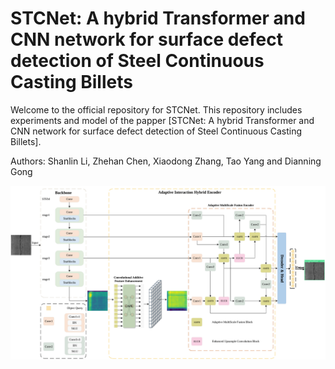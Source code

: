 # STCNet: A hybrid Transformer and CNN network for surface defect detection of Steel Continuous Casting Billets
Welcome to the official repository for STCNet. This repository includes experiments and model of the papper [STCNet: A hybrid Transformer and CNN network for surface defect detection of Steel Continuous Casting Billets].

Authors: Shanlin Li, Zhehan Chen, Xiaodong Zhang, Tao Yang and Dianning Gong

![image](https://github.com/Lislttt/STCNet/blob/main/overview.png)
